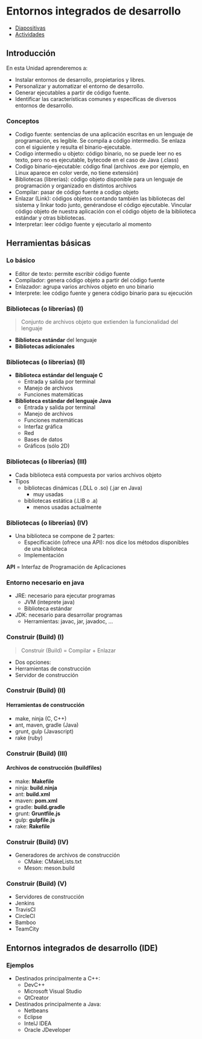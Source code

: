 
# Entornos integrados de desarrollo

- [Diapositivas](http://jamj2000.github.io/entornosdesarrollo/2/diapositivas)
- [Actividades](http://jamj2000.github.io/entornosdesarrollo/2/actividades)




## Introducción


En esta Unidad aprenderemos a:

- Instalar entornos de desarrollo, propietarios y libres.
- Personalizar y automatizar el entorno de desarrollo.
- Generar ejecutables a partir de código fuente.
- Identificar las características comunes y específicas de diversos entornos de desarrollo.


### Conceptos

- Codigo fuente: sentencias de una aplicación escritas en un lenguaje de programación, es legible. Se compila a código intermedio. Se enlaza con el siguiente y resulta el binario-ejecutable.
- Codigo intermedio u objeto: código binario, no se puede leer no es texto, pero no es ejecutable, bytecode en el caso
de Java (.class)
- Codigo binario-ejecutable: código final (archivos .exe por ejemplo, en Linux aparece en color verde, no tiene extensión)
- Bibliotecas (librerías): código objeto disponible para un lenguaje de programación y organizado en distintos archivos
- Compilar: pasar de código fuente a codigo objeto
- Enlazar (Link): códigos objetos contando también las bibliotecas del sistema y linkar todo junto, genérandose el código ejecutable. Vincular código objeto de nuestra aplicación con el código objeto de la biblioteca estándar y otras bibliotecas.
- Interpretar: leer código fuente y ejecutarlo al momento



## Herramientas básicas


### Lo básico

- Editor de texto: permite escribir código fuente
- Compilador: genera código objeto a partir del código fuente
- Enlazador: agrupa varios archivos objeto en uno binario
- Interprete: lee código fuente y genera código binario para su ejecución


### Bibliotecas (o librerías) (I)

> Conjunto de archivos objeto que extienden la funcionalidad del lenguaje

- __Biblioteca estándar__ del lenguaje
- __Bibliotecas adicionales__


### Bibliotecas (o librerías) (II)

- __Biblioteca estándar del lenguaje C__
  - Entrada y salida por terminal
  - Manejo de archivos
  - Funciones matemáticas
- __Biblioteca estándar del lenguaje Java__
  - Entrada y salida por terminal
  - Manejo de archivos
  - Funciones matemáticas
  - Interfaz gráfica 
  - Red
  - Bases de datos
  - Gráficos (sólo 2D)


### Bibliotecas (o librerías) (III)

- Cada biblioteca está compuesta por varios archivos objeto
- Tipos
  - bibliotecas dinámicas (.DLL o .so) (.jar en Java)
    - muy usadas
  - bibliotecas estática (.LIB o .a)
    - menos usadas actualmente


### Bibliotecas (o librerías) (IV)

- Una biblioteca se compone de 2 partes:
  - Especificación (ofrece una API): nos dice los métodos disponibles de una biblioteca
  - Implementación

__API__ = Interfaz de Programación de Aplicaciones
 


### Entorno necesario en java

- JRE: necesario para ejecutar programas
  - JVM (inteprete java)
  - Biblioteca estándar
- JDK: necesario para desarrollar programas
  - Herramientas: javac, jar, javadoc, ...


### Construir (Build) (I) 

> Construir (Build) = Compilar + Enlazar

- Dos opciones:
 - Herramientas de construcción
 - Servidor de construcción


### Construir (Build) (II) 
#### __Herramientas de construcción__

  - make, ninja (C, C++)
  - ant, maven, gradle (Java)
  - grunt, gulp (Javascript)
  - rake (ruby)


### Construir (Build) (III) 
#### __Archivos de construcción (buildfiles)__

  - make: __Makefile__
  - ninja: __build.ninja__
  - ant: __build.xml__
  - maven: __pom.xml__
  - gradle: __build.gradle__
  - grunt: __Gruntfile.js__
  - gulp: __gulpfile.js__
  - rake: __Rakefile__


### Construir (Build) (IV) 

- Generadores de archivos de construcción
  - CMake: CMakeLists.txt
  - Meson: meson.build  


### Construir (Build) (V) 

 - Servidores de construcción
  - Jenkins 
  - TravisCI
  - CircleCI
  - Bamboo
  - TeamCity



## Entornos integrados de desarrollo (IDE)


### Ejemplos

- Destinados principalmente a C++:
  - DevC++
  - Microsoft Visual Studio
  - QtCreator
- Destinados principalmente a Java:
  - Netbeans
  - Eclipse
  - IntelJ IDEA
  - Oracle JDeveloper

 
